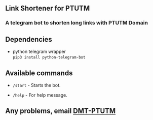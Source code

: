 ## Link Shortener for PTUTM
### A telegram bot to shorten long links with PTUTM Domain
## Dependencies
- python telegram wrapper\
  ```pip3 install python-telegram-bot```

## Available commands
- ```/start``` - Starts the bot.

- ```/help``` - For help message.


## Any problems, email [DMT-PTUTM](ptutm.dmt@gmail.com)
